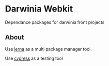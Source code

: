 # Darwinia Webkit

Dependance packages for darwinia front projects

## About

Use [lerna](https://github.com/lerna/lerna#getting-started) as a multi package manager tool.

Use [cypress](https://docs.cypress.io/) as a testing tool
